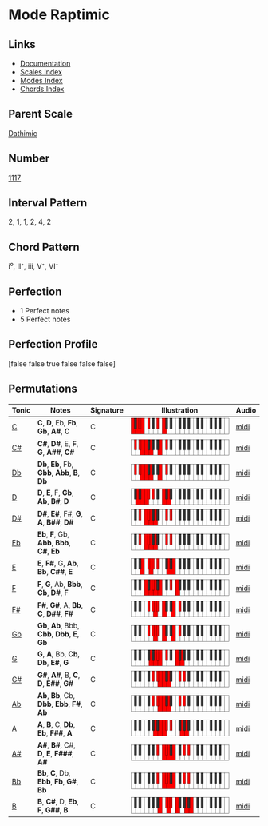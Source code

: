 # Mode Raptimic

## Links

- [Documentation](index.md)
- [Scales Index](Scales.md)
- [Modes Index](Modes.md)
- [Chords Index](Chords.md)

## Parent Scale

[Dathimic](ScaleDathimic.md)

## Number

[1117](https://ianring.com/musictheory/scales/1117)

## Interval Pattern

2, 1, 1, 2, 4, 2

## Chord Pattern

i⁰, II⁺, iii, V⁺, VI⁺

## Perfection

- 1 Perfect notes
- 5 Perfect notes

## Perfection Profile

[false false true false false false]

## Permutations

| Tonic | Notes | Signature | Illustration | Audio |
|-------|-------|-----------|--------------|-------|
| [C](ModeCNaturalRaptimic.md) | **C**, **D**, Eb, **Fb**, **Gb**, **A#**, **C** | C | ![CNaturalRaptimic](ModeCNaturalRaptimic.png) | [midi](https://github.com/edipermadi/music/blob/main/docs/ModeCNaturalRaptimic.mid?raw=true) |
| [C#](ModeCSharpRaptimic.md) | **C#**, **D#**, E, **F**, **G**, **A##**, **C#** | C | ![CSharpRaptimic](ModeCSharpRaptimic.png) | [midi](https://github.com/edipermadi/music/blob/main/docs/ModeCSharpRaptimic.mid?raw=true) |
| [Db](ModeDFlatRaptimic.md) | **Db**, **Eb**, Fb, **Gbb**, **Abb**, **B**, **Db** | C | ![DFlatRaptimic](ModeDFlatRaptimic.png) | [midi](https://github.com/edipermadi/music/blob/main/docs/ModeDFlatRaptimic.mid?raw=true) |
| [D](ModeDNaturalRaptimic.md) | **D**, **E**, F, **Gb**, **Ab**, **B#**, **D** | C | ![DNaturalRaptimic](ModeDNaturalRaptimic.png) | [midi](https://github.com/edipermadi/music/blob/main/docs/ModeDNaturalRaptimic.mid?raw=true) |
| [D#](ModeDSharpRaptimic.md) | **D#**, **E#**, F#, **G**, **A**, **B##**, **D#** | C | ![DSharpRaptimic](ModeDSharpRaptimic.png) | [midi](https://github.com/edipermadi/music/blob/main/docs/ModeDSharpRaptimic.mid?raw=true) |
| [Eb](ModeEFlatRaptimic.md) | **Eb**, **F**, Gb, **Abb**, **Bbb**, **C#**, **Eb** | C | ![EFlatRaptimic](ModeEFlatRaptimic.png) | [midi](https://github.com/edipermadi/music/blob/main/docs/ModeEFlatRaptimic.mid?raw=true) |
| [E](ModeENaturalRaptimic.md) | **E**, **F#**, G, **Ab**, **Bb**, **C##**, **E** | C | ![ENaturalRaptimic](ModeENaturalRaptimic.png) | [midi](https://github.com/edipermadi/music/blob/main/docs/ModeENaturalRaptimic.mid?raw=true) |
| [F](ModeFNaturalRaptimic.md) | **F**, **G**, Ab, **Bbb**, **Cb**, **D#**, **F** | C | ![FNaturalRaptimic](ModeFNaturalRaptimic.png) | [midi](https://github.com/edipermadi/music/blob/main/docs/ModeFNaturalRaptimic.mid?raw=true) |
| [F#](ModeFSharpRaptimic.md) | **F#**, **G#**, A, **Bb**, **C**, **D##**, **F#** | C | ![FSharpRaptimic](ModeFSharpRaptimic.png) | [midi](https://github.com/edipermadi/music/blob/main/docs/ModeFSharpRaptimic.mid?raw=true) |
| [Gb](ModeGFlatRaptimic.md) | **Gb**, **Ab**, Bbb, **Cbb**, **Dbb**, **E**, **Gb** | C | ![GFlatRaptimic](ModeGFlatRaptimic.png) | [midi](https://github.com/edipermadi/music/blob/main/docs/ModeGFlatRaptimic.mid?raw=true) |
| [G](ModeGNaturalRaptimic.md) | **G**, **A**, Bb, **Cb**, **Db**, **E#**, **G** | C | ![GNaturalRaptimic](ModeGNaturalRaptimic.png) | [midi](https://github.com/edipermadi/music/blob/main/docs/ModeGNaturalRaptimic.mid?raw=true) |
| [G#](ModeGSharpRaptimic.md) | **G#**, **A#**, B, **C**, **D**, **E##**, **G#** | C | ![GSharpRaptimic](ModeGSharpRaptimic.png) | [midi](https://github.com/edipermadi/music/blob/main/docs/ModeGSharpRaptimic.mid?raw=true) |
| [Ab](ModeAFlatRaptimic.md) | **Ab**, **Bb**, Cb, **Dbb**, **Ebb**, **F#**, **Ab** | C | ![AFlatRaptimic](ModeAFlatRaptimic.png) | [midi](https://github.com/edipermadi/music/blob/main/docs/ModeAFlatRaptimic.mid?raw=true) |
| [A](ModeANaturalRaptimic.md) | **A**, **B**, C, **Db**, **Eb**, **F##**, **A** | C | ![ANaturalRaptimic](ModeANaturalRaptimic.png) | [midi](https://github.com/edipermadi/music/blob/main/docs/ModeANaturalRaptimic.mid?raw=true) |
| [A#](ModeASharpRaptimic.md) | **A#**, **B#**, C#, **D**, **E**, **F###**, **A#** | C | ![ASharpRaptimic](ModeASharpRaptimic.png) | [midi](https://github.com/edipermadi/music/blob/main/docs/ModeASharpRaptimic.mid?raw=true) |
| [Bb](ModeBFlatRaptimic.md) | **Bb**, **C**, Db, **Ebb**, **Fb**, **G#**, **Bb** | C | ![BFlatRaptimic](ModeBFlatRaptimic.png) | [midi](https://github.com/edipermadi/music/blob/main/docs/ModeBFlatRaptimic.mid?raw=true) |
| [B](ModeBNaturalRaptimic.md) | **B**, **C#**, D, **Eb**, **F**, **G##**, **B** | C | ![BNaturalRaptimic](ModeBNaturalRaptimic.png) | [midi](https://github.com/edipermadi/music/blob/main/docs/ModeBNaturalRaptimic.mid?raw=true) |
